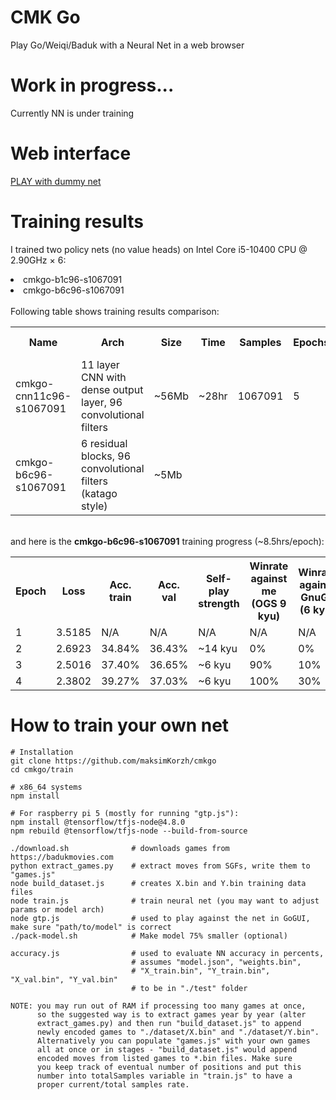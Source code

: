 # CMK Go
Play Go/Weiqi/Baduk with a Neural Net in a web browser

# Work in progress...
Currently NN is under training

# Web interface
<a href="https://maksimkorzh.github.io/cmkgo/">PLAY with dummy net</a>

# Training results
I trained two policy nets (no value heads) on Intel Core i5-10400 CPU @ 2.90GHz × 6:
<li>cmkgo-b1c96-s1067091</li>
<li>cmkgo-b6c96-s1067091</li>
<br>
Following table shows training results comparison:
<table>
  <tr>
    <th>Name</th>
    <th>Arch</th>
    <th>Size</th>
    <th>Time</th>
    <th>Samples</th>
    <th>Epochs</th>
    <th>Loss</th>
    <th>Acc. train</th>
    <th>Acc. val</th>
  </tr>
  <tr>
    <td>cmkgo-cnn11c96-s1067091</td>
    <td>11 layer CNN with dense output layer, 96 convolutional filters</td>
    <td>~56Mb</td>
    <td>~28hr</td>
    <td>1067091</td>
    <td>5</td>
    <td>2.14</td>
    <td>39.15% (~20k samples)</td>
    <td>32.05% (~17k samples)</td>
  </tr>
  <tr>
    <td>cmkgo-b6c96-s1067091</td>
    <td>6 residual blocks, 96 convolutional filters (katago style)</td>
    <td>~5Mb</td>
  </tr>
</table>
<br>
and here is the <strong>cmkgo-b6c96-s1067091</strong> training progress (~8.5hrs/epoch):
<br>
<table>
 <tr>
   <th>Epoch</th>
   <th>Loss</th>
   <th>Acc. train</th>
   <th>Acc. val</th>
   <th>Self-play strength</th>
   <th>Winrate against me (OGS 9 kyu)</th>
   <th>Winrate against GnuGo (6 kyu)</th>
 </tr>
 <tr>
   <td>1</td>
   <td>3.5185</td>
   <td>N/A</td>
   <td>N/A</td>
   <td>N/A</td>
   <td>N/A</td>
   <td>N/A</td>
 </tr>
 </tr>
   <td>2</td>
   <td>2.6923</td>
   <td>34.84%</td>
   <td>36.43%</td>
   <td>~14 kyu</td>
   <td>0%</td>
   <td>0%</td>
 </tr>
 </tr>
   <td>3</td>
   <td>2.5016</td>
   <td>37.40%</td>
   <td>36.65%</td>
   <td>~6 kyu</td>
   <td>90%</td>
   <td>10%</td>
 </tr>
 </tr>
   <td>4</td>
   <td>2.3802</td>
   <td>39.27%</td>
   <td>37.03%</td>
   <td>~6 kyu</td>
   <td>100%</td>
   <td>30%</td>
 </tr>
</table>
    
# How to train your own net
    # Installation
    git clone https://github.com/maksimKorzh/cmkgo
    cd cmkgo/train
    
    # x86_64 systems
    npm install
    
    # For raspberry pi 5 (mostly for running "gtp.js"):
    npm install @tensorflow/tfjs-node@4.8.0
    npm rebuild @tensorflow/tfjs-node --build-from-source

    ./download.sh              # downloads games from https://badukmovies.com
    python extract_games.py    # extract moves from SGFs, write them to "games.js"
    node build_dataset.js      # creates X.bin and Y.bin training data files
    node train.js              # train neural net (you may want to adjust params or model arch)
    node gtp.js                # used to play against the net in GoGUI, make sure "path/to/model" is correct
    ./pack-model.sh            # Make model 75% smaller (optional)
    
    accuracy.js                # used to evaluate NN accuracy in percents,
                               # assumes "model.json", "weights.bin",
                               # "X_train.bin", "Y_train.bin", "X_val.bin", "Y_val.bin"
                               # to be in "./test" folder

    NOTE: you may run out of RAM if processing too many games at once,
          so the suggested way is to extract games year by year (alter
          extract_games.py) and then run "build_dataset.js" to append
          newly encoded games to "./dataset/X.bin" and "./dataset/Y.bin".
          Alternatively you can populate "games.js" with your own games
          all at once or in stages - "build_dataset.js" would append
          encoded moves from listed games to *.bin files. Make sure
          you keep track of eventual number of positions and put this
          number into totalSamples variable in "train.js" to have a
          proper current/total samples rate.
